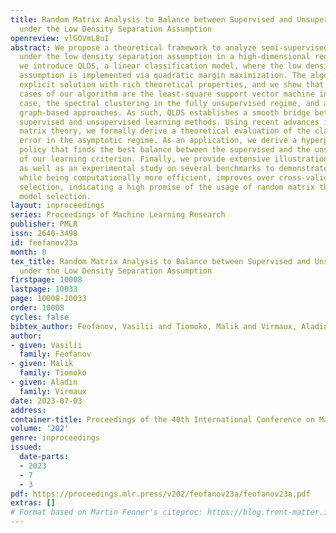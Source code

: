 ```yaml
---
title: Random Matrix Analysis to Balance between Supervised and Unsupervised Learning
  under the Low Density Separation Assumption
openreview: vlGOVmL8uI
abstract: We propose a theoretical framework to analyze semi-supervised classification
  under the low density separation assumption in a high-dimensional regime. In particular,
  we introduce QLDS, a linear classification model, where the low density separation
  assumption is implemented via quadratic margin maximization. The algorithm has an
  explicit solution with rich theoretical properties, and we show that particular
  cases of our algorithm are the least-square support vector machine in the supervised
  case, the spectral clustering in the fully unsupervised regime, and a class of semi-supervised
  graph-based approaches. As such, QLDS establishes a smooth bridge between these
  supervised and unsupervised learning methods. Using recent advances in the random
  matrix theory, we formally derive a theoretical evaluation of the classification
  error in the asymptotic regime. As an application, we derive a hyperparameter selection
  policy that finds the best balance between the supervised and the unsupervised terms
  of our learning criterion. Finally, we provide extensive illustrations of our framework,
  as well as an experimental study on several benchmarks to demonstrate that QLDS,
  while being computationally more efficient, improves over cross-validation for hyperparameter
  selection, indicating a high promise of the usage of random matrix theory for semi-supervised
  model selection.
layout: inproceedings
series: Proceedings of Machine Learning Research
publisher: PMLR
issn: 2640-3498
id: feofanov23a
month: 0
tex_title: Random Matrix Analysis to Balance between Supervised and Unsupervised Learning
  under the Low Density Separation Assumption
firstpage: 10008
lastpage: 10033
page: 10008-10033
order: 10008
cycles: false
bibtex_author: Feofanov, Vasilii and Tiomoko, Malik and Virmaux, Aladin
author:
- given: Vasilii
  family: Feofanov
- given: Malik
  family: Tiomoko
- given: Aladin
  family: Virmaux
date: 2023-07-03
address: 
container-title: Proceedings of the 40th International Conference on Machine Learning
volume: '202'
genre: inproceedings
issued:
  date-parts:
  - 2023
  - 7
  - 3
pdf: https://proceedings.mlr.press/v202/feofanov23a/feofanov23a.pdf
extras: []
# Format based on Martin Fenner's citeproc: https://blog.front-matter.io/posts/citeproc-yaml-for-bibliographies/
---
```


